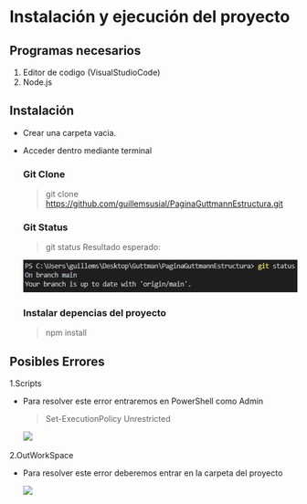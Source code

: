 # Instalación y ejecución del proyecto
## Programas necesarios
1. Editor de codigo (VisualStudioCode)
2. Node.js
## Instalación
* Crear una carpeta vacia.
* Acceder dentro mediante terminal
  ### Git Clone
  > git clone https://github.com/guillemsusial/PaginaGuttmannEstructura.git
  ### Git Status
  > git status
  Resultado esperado:
    
    ![](/readme_assets/gitStatus.jpg)

  ### Instalar depencias del proyecto
  > npm install
  
## Posibles Errores
  1.Scripts 
   * Para resolver este error entraremos en PowerShell como Admin
      > Set-ExecutionPolicy Unrestricted
      
       ![](https://tecnotraffic.net/wp-content/uploads/2020/11/1605567827_547_3-formas-de-cambiar-la-politica-de-ejecucion-de-PowerShell.png)
       
  2.OutWorkSpace 
   * Para resolver este error deberemos entrar en la carpeta del proyecto

       ![](https://i0.wp.com/randomnerdtutorials.com/wp-content/uploads/2021/07/2-Multi-root-workspace-untitled-ESP32-ESP8266-VS-Code.png?resize=750%2C288&quality=100&strip=all&ssl=1)
